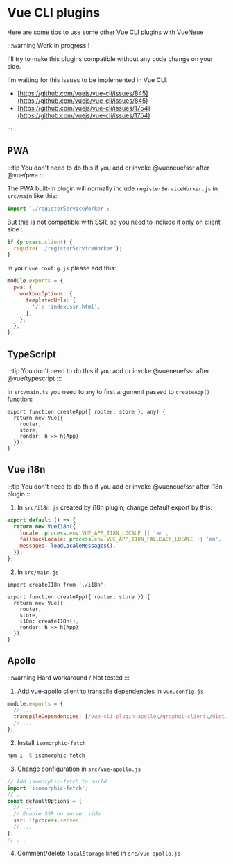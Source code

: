 # Vue CLI plugins

Here are some tips to use some other Vue CLI plugins with VueNeue

:::warning
Work in progress !

I'll try to make this plugins compatible without any code change on your side.

I'm waiting for this issues to be implemented in Vue CLI:

- [https://github.com/vuejs/vue-cli/issues/845](https://github.com/vuejs/vue-cli/issues/845)
- [https://github.com/vuejs/vue-cli/issues/1754](https://github.com/vuejs/vue-cli/issues/1754)

:::

## PWA

:::tip
You don't need to do this if you add or invoke @vueneue/ssr after @vue/pwa
:::

The PWA built-in plugin will normally include `registerServiceWorker.js` in `src/main` like this:

```js
import './registerServiceWorker';
```

But this is not compatible with SSR, so you need to include it only on client side :

```js
if (process.client) {
  require('./registerServiceWorker');
}
```

In your `vue.config.js` please add this:

```js
module.exports = {
  pwa: {
    workboxOptions: {
      templatedUrls: {
        '/': 'index.ssr.html',
      },
    },
  },
};
```

## TypeScript

:::tip
You don't need to do this if you add or invoke @vueneue/ssr after @vue/typescript
:::

In `src/main.ts` you need to `any` to first argument passed to `createApp()` function:

```js{1}
export function createApp({ router, store }: any) {
  return new Vue({
    router,
    store,
    render: h => h(App)
  });
}
```

## Vue i18n

:::tip
You don't need to do this if you add or invoke @vueneue/ssr after i18n plugin
:::

1.  In `src/i18n.js` created by i18n plugin, change default export by this:

```js
export default () => {
  return new VueI18n({
    locale: process.env.VUE_APP_I18N_LOCALE || 'en',
    fallbackLocale: process.env.VUE_APP_I18N_FALLBACK_LOCALE || 'en',
    messages: loadLocaleMessages(),
  });
};
```

2.  In `src/main.js`

```js{1,7}
import createI18n from './i18n';

export function createApp({ router, store }) {
  return new Vue({
    router,
    store,
    i18n: createI18n(),
    render: h => h(App)
  });
}
```

## Apollo

:::warning
Hard workaround / Not tested
:::

1.  Add vue-apollo client to transpile dependencies in `vue.config.js`

```js
module.exports = {
  // ...
  transpileDependencies: [/vue-cli-plugin-apollo\/graphql-client\/dist/],
  // ...
};
```

2.  Install `isomorphic-fetch`

```bash
npm i -S isomorphic-fetch
```

3.  Change configuration in `src/vue-apollo.js`

```js
// Add isomorphic-fetch to build
import 'isomorphic-fetch';
// ...
const defaultOptions = {
  // ...
  // Enable SSR on server side
  ssr: !!process.server,
  // ...
};
// ...
```

4.  Comment/delete `localStorage` lines in `src/vue-apollo.js`
